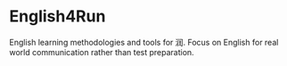 # English4Run
English learning methodologies and tools for 润. Focus on English for real world communication rather than test preparation.
